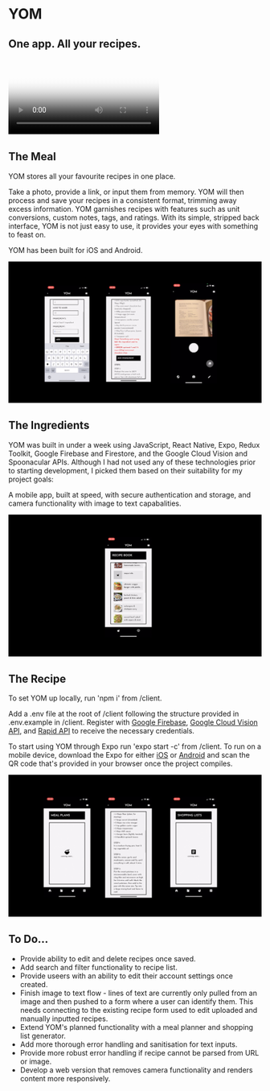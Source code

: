 # YOM

## One app. All your recipes.


<video controls poster="/assets/YOM-title.png" alt="YOM overview video">
       <source src="/assets/YOM-demo.mp4" type="video/mp4">
</video>



## The Meal

YOM stores all your favourite recipes in one place.

Take a photo, provide a link, or input them from memory. YOM will then process and save your recipes in a consistent format, trimming away excess information.
YOM garnishes recipes with features such as unit conversions, custom notes, tags, and ratings. With its simple, stripped back interface, YOM is not just easy to use, it provides your eyes with something to feast on.

YOM has been built for iOS and Android.



![YOM recipe upload screens](/assets/YOM-upload.png)



## The Ingredients

YOM was built in under a week using JavaScript, React Native, Expo, Redux Toolkit, Google Firebase and Firestore, and the Google Cloud Vision and Spoonacular APIs.
Although I had not used any of these technologies prior to starting development, I picked them based on their suitability for my project goals:

A mobile app, built at speed, with secure authentication and storage, and camera functionality with image to text capabalities.



![YOM recipe list screen](/assets/YOM-list.png)



## The Recipe

To set YOM up locally, run 'npm i' from /client.

Add a .env file at the root of /client following the structure provided in .env.example in /client. Register with [Google Firebase](https://console.firebase.google.com/u/0/), [Google Cloud Vision API](https://console.cloud.google.com/marketplace/product/google/vision.googleapis.com?q=search&referrer=search), and [Rapid API](https://rapidapi.com/spoonacular/api/recipe-food-nutrition) to receive the necessary credentials.

To start using YOM through Expo run 'expo start -c' from /client.
To run on a mobile device, download the Expo for either [iOS](https://apps.apple.com/us/app/expo-go/id982107779) or [Android](https://play.google.com/store/apps/details?id=host.exp.exponent) and scan the QR code that's provided in your browser once the project compiles.



![YOM recipe and coming soon screens](/assets/YOM-soon.png)



## To Do...

- Provide ability to edit and delete recipes once saved.
- Add search and filter functionality to recipe list.
- Provide useers with an ability to edit their account settings once created.
- Finish image to text flow - lines of text are currently only pulled from an image and then pushed to a form where a user can identify them. This needs connecting to the existing recipe form used to edit uploaded and manually inputted recipes.
- Extend YOM's planned functionality with a meal planner and shopping list generator.
- Add more thorough error handling and sanitisation for text inputs.
- Provide more robust error handling if recipe cannot be parsed from URL or image.
- Develop a web version that removes camera functionality and renders content more responsively.